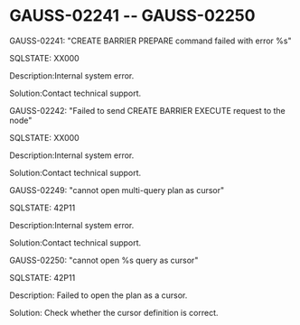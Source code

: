 # GAUSS-02241 -- GAUSS-02250<a name="EN-US_TOPIC_0302073553"></a>

GAUSS-02241: "CREATE BARRIER PREPARE command failed with error %s"

SQLSTATE: XX000

Description:Internal system error.

Solution:Contact technical support.

GAUSS-02242: "Failed to send CREATE BARRIER EXECUTE request to the node"

SQLSTATE: XX000

Description:Internal system error.

Solution:Contact technical support.

GAUSS-02249: "cannot open multi-query plan as cursor"

SQLSTATE: 42P11

Description:Internal system error.

Solution:Contact technical support.

GAUSS-02250: "cannot open %s query as cursor"

SQLSTATE: 42P11

Description: Failed to open the plan as a cursor.

Solution: Check whether the cursor definition is correct.


